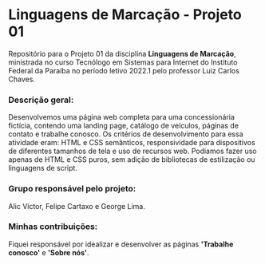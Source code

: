 # Linguagens de Marcação - Projeto 01

Repositório para o Projeto 01 da disciplina **Linguagens de Marcação**, ministrada no curso Tecnólogo em Sistemas para Internet do Instituto Federal da Paraíba no período letivo 2022.1 pelo professor Luiz Carlos Chaves.

### Descrição geral:  

Desenvolvemos uma página web completa para uma concessionária fictícia, contendo uma landing page, catálogo de veículos, páginas de contato e trabalhe conosco. Os critérios de desenvolvimento para essa atividade eram: HTML e CSS semânticos, responsividade para dispositivos de diferentes tamanhos de tela e uso de recursos web. Podiamos fazer uso apenas de HTML e CSS puros, sem adição de bibliotecas de estilização ou linguagens de script.

### Grupo responsável pelo projeto:  

Alic Victor, Felipe Cartaxo e George Lima.

### Minhas contribuições:  

Fiquei responsável por idealizar e desenvolver as páginas **'Trabalhe conosco'** e **'Sobre nós'**.